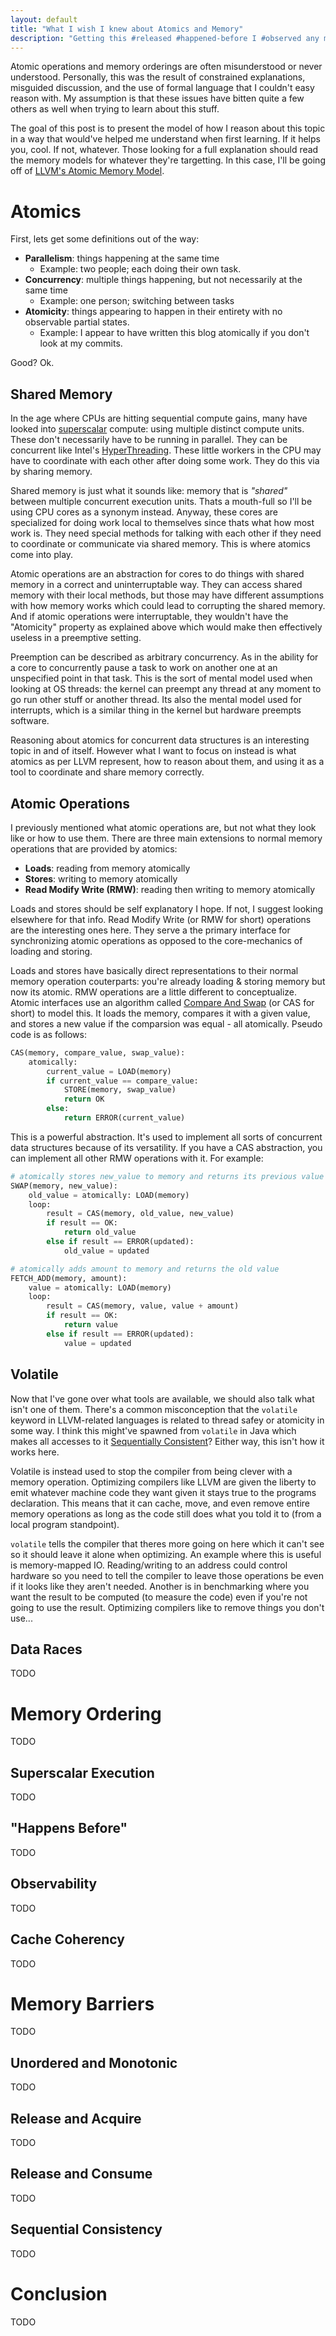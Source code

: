 ```yaml
---
layout: default
title: "What I wish I knew about Atomics and Memory"
description: "Getting this #released #happened-before I #observed any mistaeks"
---
```


Atomic operations and memory orderings are often misunderstood or never understood. Personally, this was the result of constrained explanations, misguided discussion, and the use of formal language that I couldn't easy reason with. My assumption is that these issues have bitten quite a few others as well when trying to learn about this stuff. 

The goal of this post is to present the model of how I reason about this topic in a way that would've helped me understand when first learning. If it helps you, cool. If not, whatever. Those looking for a full explanation should read the memory models for whatever they're targetting. In this case, I'll be going off of [LLVM's Atomic Memory Model](https://llvm.org/docs/Atomics.html).

# Atomics

First, lets get some definitions out of the way:

* **Parallelism**: things happening at the same time
    * Example: two people; each doing their own task. 
* **Concurrency**: multiple things happening, but not necessarily at the same time
    * Example: one person; switching between tasks
* **Atomicity**: things appearing to happen in their entirety with no observable partial states.
    * Example: I appear to have written this blog atomically if you don't look at my commits.

Good? Ok.

## Shared Memory

In the age where CPUs are hitting sequential compute gains, many have looked into [superscalar](https://en.wikipedia.org/wiki/Superscalar_processor) compute: using multiple distinct compute units. These don't necessarily have to be running in parallel. They can be concurrent like Intel's  [HyperThreading](https://www.intel.com/content/www/us/en/gaming/resources/hyper-threading.html). These little workers in the CPU may have to coordinate with each other after doing some work. They do this via by sharing memory. 

Shared memory is just what it sounds like: memory that is *"shared"* between multiple concurrent execution units. Thats a mouth-full so I'll be using CPU cores as a synonym instead. Anyway, these cores are specialized for doing work local to themselves since thats what how most work is. They need special methods for talking with each other if they need to coordinate or communicate via shared memory. This is where atomics come into play.

Atomic operations are an abstraction for cores to do things with shared memory in a correct and uninterruptable way. They can access shared memory with their local methods, but those may have different assumptions with how memory works which could lead to corrupting the shared memory. And if atomic operations were interruptable, they wouldn't have the "Atomicity" property as explained above which would make then effectively useless in a preemptive setting.

Preemption can be described as arbitrary concurrency. As in the ability for a core to concurrently pause a task to work on another one at an unspecified point in that task. This is the sort of mental model used when looking at OS threads: the kernel can preempt any thread at any moment to go run other stuff or another thread. Its also the mental model used for interrupts, which is a similar thing in the kernel but hardware preempts software. 

Reasoning about atomics for concurrent data structures is an interesting topic in and of itself. However what I want to focus on instead is what atomics as per LLVM represent, how to reason about them, and using it as a tool to coordinate and share memory correctly.

## Atomic Operations

I previously mentioned what atomic operations are, but not what they look like or how to use them. There are three main extensions to normal memory operations that are provided by atomics:

* **Loads**: reading from memory atomically
* **Stores**: writing to memory atomically
* **Read Modify Write (RMW)**: reading then writing to memory atomically

Loads and stores should be self explanatory I hope. If not, I suggest looking elsewhere for that info. Read Modify Write (or RMW for short) operations are the interesting ones here. They serve a the primary interface for synchronizing atomic operations as opposed to the core-mechanics of loading and storing.

Loads and stores have basically direct representations to their normal memory operation couterparts: you're already loading & storing memory but now its atomic. RMW operations are a little different to conceptualize. Atomic interfaces use an algorithm called [Compare And Swap](https://en.wikipedia.org/wiki/Compare-and-swap) (or CAS for short) to model this. It loads the memory, compares it with a given value, and stores a new value if the comparsion was equal - all atomically. Pseudo code is as follows:

```py
CAS(memory, compare_value, swap_value):
    atomically:
        current_value = LOAD(memory)
        if current_value == compare_value:
            STORE(memory, swap_value)
            return OK
        else:
            return ERROR(current_value)
```

This is a powerful abstraction. It's used to implement all sorts of concurrent data structures because of its versatility. If you have a CAS abstraction, you can implement all other RMW operations with it. For example:

```py
# atomically stores new_value to memory and returns its previous value
SWAP(memory, new_value):
    old_value = atomically: LOAD(memory)
    loop:
        result = CAS(memory, old_value, new_value)
        if result == OK:
            return old_value
        else if result == ERROR(updated):
            old_value = updated

# atomically adds amount to memory and returns the old value
FETCH_ADD(memory, amount):
    value = atomically: LOAD(memory)
    loop:
        result = CAS(memory, value, value + amount)
        if result == OK:
            return value
        else if result == ERROR(updated):
            value = updated
```

## Volatile

Now that I've gone over what tools are available, we should also talk what isn't one of them. There's a common misconception that the `volatile` keyword in LLVM-related languages is related to thread safey or atomicity in some way. I think this might've spawned from `volatile` in Java which makes all accesses to it [Sequentially Consistent](#Sequential-Consistency)? Either way, this isn't how it works here.

Volatile is instead used to stop the compiler from being clever with a memory operation. Optimizing compilers like LLVM are given the liberty to emit whatever machine code they want given it stays true to the programs declaration. This means that it can cache, move, and even remove entire memory operations as long as the code still does what you told it to (from a local program standpoint).

`volatile` tells the compiler that theres more going on here which it can't see so it should leave it alone when optimizing. An example where this is useful is memory-mapped IO. Reading/writing to an address could control hardware so you need to tell the compiler to leave those operations be even if it looks like they aren't needed. Another is in benchmarking where you want the result to be computed (to measure the code) even if you're not going to use the result. Optimizing compilers like to remove things you don't use... 

## Data Races

TODO

# Memory Ordering

TODO

## Superscalar Execution

TODO

## "Happens Before"

TODO

## Observability

TODO

## Cache Coherency

TODO

# Memory Barriers

TODO

## Unordered and Monotonic

TODO

## Release and Acquire

TODO

## Release and Consume

TODO

## Sequential Consistency

TODO

# Conclusion

TODO